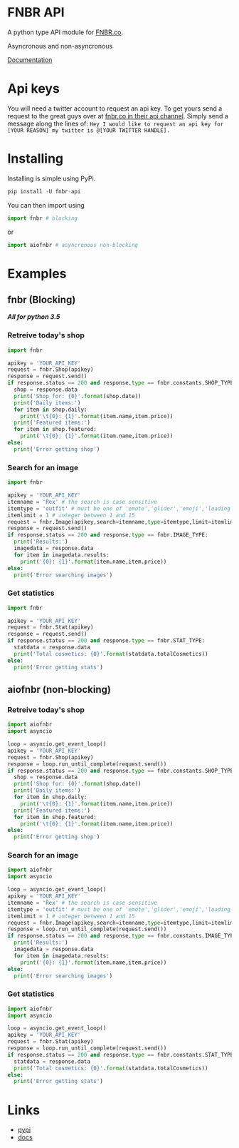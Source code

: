 # FNBR API
A python type API module for [FNBR.co](https://fnbr.co/api).


Asyncronous and non-asyncronous


[Documentation](https://github.com/Douile/fnbr-api/wiki)
# Api keys
You will need a twitter account to request an api key. To get yours send a request to the great guys over at [fnbr.co in their api channel](https://discord.gg/N9VgqK).
Simply send a message along the lines of: `Hey I would like to request an api key for [YOUR REASON] my twitter is @[YOUR TWITTER HANDLE].`

# Installing
Installing is simple using PyPi.
```python
pip install -U fnbr-api
```
You can then import using
```python
import fnbr # blocking
```
or
```python
import aiofnbr # asyncronous non-blocking
```

# Examples
## fnbr (Blocking)
***All for python 3.5***
### Retreive today's shop
```python
import fnbr

apikey = 'YOUR_API_KEY'
request = fnbr.Shop(apikey)
response = request.send()
if response.status == 200 and response.type == fnbr.constants.SHOP_TYPE:
  shop = response.data
  print('Shop for: {0}'.format(shop.date))
  print('Daily items:')
  for item in shop.daily:
    print('\t{0}: {1}'.format(item.name,item.price))
  print('Featured items:')
  for item in shop.featured:
    print('\t{0}: {1}'.format(item.name,item.price))
else:
  print('Error getting shop')
```
### Search for an image
```python
import fnbr

apikey = 'YOUR_API_KEY'
itemname = 'Rex' # the search is case sensitive
itemtype = 'outfit' # must be one of 'emote','glider','emoji','loading','outfit','pickaxe','skydive','umbrella' or 'misc'. not case sensitive
itemlimit = 1 # integer between 1 and 15
request = fnbr.Image(apikey,search=itemname,type=itemtype,limit=itemlimit)
response = request.send()
if response.status == 200 and response.type == fnbr.IMAGE_TYPE:
  print('Results:')
  imagedata = response.data
  for item in imagedata.results:
    print('{0}: {1}'.format(item.name,item.price))
else:
  print('Error searching images')
```
### Get statistics
```python
import fnbr

apikey = 'YOUR_API_KEY'
request = fnbr.Stat(apikey)
response = request.send()
if response.status == 200 and response.type == fnbr.STAT_TYPE:
  statdata = response.data
  print('Total cosmetics: {0}'.format(statdata.totalCosmetics))
else:
  print('Error getting stats')
```
## aiofnbr (non-blocking)
### Retreive today's shop
```python
import aiofnbr
import asyncio

loop = asyncio.get_event_loop()
apikey = 'YOUR_API_KEY'
request = fnbr.Shop(apikey)
response = loop.run_until_complete(request.send())
if response.status == 200 and response.type == fnbr.constants.SHOP_TYPE:
  shop = response.data
  print('Shop for: {0}'.format(shop.date))
  print('Daily items:')
  for item in shop.daily:
    print('\t{0}: {1}'.format(item.name,item.price))
  print('Featured items:')
  for item in shop.featured:
    print('\t{0}: {1}'.format(item.name,item.price))
else:
  print('Error getting shop')
```
### Search for an image
```python
import aiofnbr
import asyncio

loop = asyncio.get_event_loop()
apikey = 'YOUR_API_KEY'
itemname = 'Rex' # the search is case sensitive
itemtype = 'outfit' # must be one of 'emote','glider','emoji','loading','outfit','pickaxe','skydive','umbrella' or 'misc'. not case sensitive
itemlimit = 1 # integer between 1 and 15
request = fnbr.Image(apikey,search=itemname,type=itemtype,limit=itemlimit)
response = loop.run_until_complete(request.send())
if response.status == 200 and response.type == fnbr.constants.IMAGE_TYPE:
  print('Results:')
  imagedata = response.data
  for item in imagedata.results:
    print('{0}: {1}'.format(item.name,item.price))
else:
  print('Error searching images')
```
### Get statistics
```python
import aiofnbr
import asyncio

loop = asyncio.get_event_loop()
apikey = 'YOUR_API_KEY'
request = fnbr.Stat(apikey)
response = loop.run_until_complete(request.send())
if response.status == 200 and response.type == fnbr.constants.STAT_TYPE:
  statdata = response.data
  print('Total cosmetics: {0}'.format(statdata.totalCosmetics))
else:
  print('Error getting stats')
```
# Links
* [pypi](https://pypi.org/project/fnbr-api/)
* [docs](https://github.com/Douile/fnbr-api/wiki)
